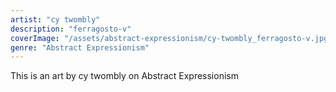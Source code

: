```yaml
---
artist: "cy twombly"
description: "ferragosto-v"
coverImage: "/assets/abstract-expressionism/cy-twombly_ferragosto-v.jpg"
genre: "Abstract Expressionism"
---
```

This is an art by cy twombly on Abstract Expressionism

